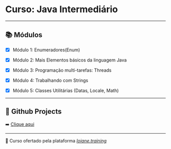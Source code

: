 # Curso: Java Intermediário 
---

## 📚 Módulos

 - [x] Módulo 1: Enumeradores(Enum)

 - [x] Módulo 2: Mais Elementos básicos da linguagem Java

 - [x] Módulo 3: Programação multi-tarefas: Threads

 - [x] Módulo 4: Trabalhando com Strings
 
 - [x] Módulo 5: Classes Utilitárias (Datas, Locale, Math)
---

## :pushpin:	Github Projects

➡️ [Clique aqui](https://github.com/brunadelmourosilva/womakerscode-java-intermediario/projects/1)

---

🦋 Curso ofertado pela plataforma [_loiane.training_](https://loiane.training/curso/java-intermediario)

